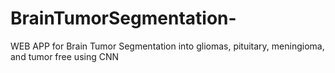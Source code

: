 # BrainTumorSegmentation-
WEB APP for Brain Tumor Segmentation into gliomas, pituitary, meningioma, and tumor free using CNN
